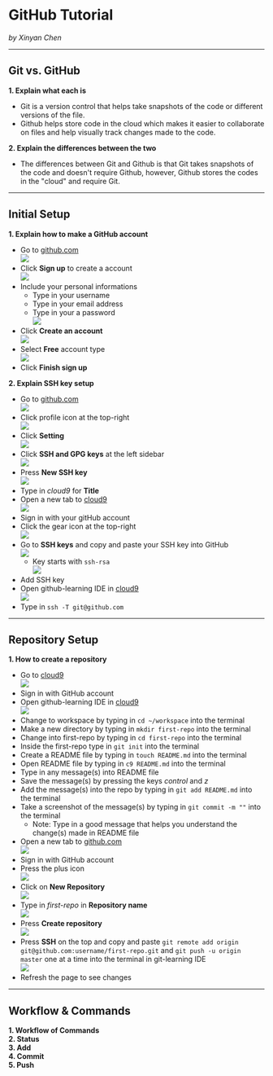 # GitHub Tutorial

_by Xinyan Chen_

---
## Git vs. GitHub
**1. Explain what each is**  
* Git is a version control that helps take snapshots of the code or different versions of the file.  
* Github helps store code in the cloud which makes it easier to collaborate on files and help visually track changes made to the code.  

**2. Explain the differences between the two**  
* The differences between Git and Github is that Git takes snapshots of the code and doesn't require Github, however, Github stores the codes in the "cloud" and require Git.  

---
## Initial Setup
**1. Explain how to make a GitHub account**  
* Go to [github.com](github.com)  
![](githublink.png)  
* Click **Sign up** to create a account  
![](signup.png)  
* Include your personal informations  
    * Type in your username  
    * Type in your email address  
    * Type in your a password  
![](addpersonalinfo.png)
* Click **Create an account**  
![](createanaccount.png)  
* Select **Free** account type  
![](free.png)  
* Click **Finish sign up**  

**2. Explain SSH key setup**
* Go to [github.com](github.com)  
![](githublink.png)  
* Click profile icon at the top-right  
![](profileicon.png)  
* Click **Setting**  
![](setting.png)  
* Click **SSH and GPG keys** at the left sidebar  
![](SSH&GPG.png)  
* Press **New SSH key**  
![](newSSH.png)  
* Type in _cloud9_ for **Title**  
* Open a new tab to [cloud9](c9.io)  
![](c9.png)  
* Sign in with your gitHub account  
* Click the gear icon at the top-right  
![](gear.png)  
* Go to **SSH keys** and copy and paste your SSH key into GitHub  
![](SSHkey.png)  
    * Key starts with `ssh-rsa`  
![](exSSH.png)  
* Add SSH key  
* Open github-learning IDE in [cloud9](c9.io)  
![](IDE.png)  
* Type in `ssh -T git@github.com`  

---
## Repository Setup
**1. How to create a repository**  
* Go to [cloud9](c9.io)  
![](c9.png)  
* Sign in with GitHub account  
* Open github-learning IDE in [cloud9](c9.io)  
![](IDE.png)  
* Change to workspace by typing in `cd ~/workspace` into the terminal  
* Make a new directory by typing in `mkdir first-repo` into the terminal  
* Change into first-repo by typing in `cd first-repo` into the terminal  
* Inside the first-repo type in `git init` into the terminal  
* Create a README file by typing in `touch README.md` into the terminal  
* Open README file by typing in `c9 README.md` into the terminal  
* Type in any message(s) into README file  
* Save the message(s) by pressing the keys _control_ and _z_  
* Add the message(s) into the repo by typing in `git add README.md` into the terminal  
* Take a screenshot of the message(s) by typing in `git commit -m ""` into the terminal  
    * Note: Type in a good message that helps you understand the change(s) made in README file  
* Open a new tab to [github.com](github.com)  
![](githublink.png)  
* Sign in with GitHub account  
* Press the plus icon  
![](plus.PNG)  
* Click on **New Repository**  
![](newrepo.PNG)  
* Type in _first-repo_ in **Repository name**  
![](repotitle.PNG)  
* Press **Create repository**  
![](createrepo.PNG) 
* Press **SSH** on the top and copy and paste `git remote add origin git@github.com:username/first-repo.git` and `git push -u origin master` one at a time into the terminal in git-learning IDE  
![](repopush.PNG)  
* Refresh the page to see changes  

---
## Workflow & Commands
**1. Workflow of Commands**  
**2. Status**  
**3. Add**  
**4. Commit**  
**5. Push**  